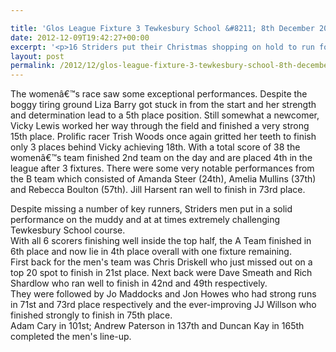 ```yaml
---

title: 'Glos League Fixture 3 Tewkesbury School &#8211; 8th December 2012'
date: 2012-12-09T19:42:27+00:00
excerpt: '<p>16 Striders put their Christmas shopping on hold to run for the club at Tewkesbury School.</p>'
layout: post
permalink: /2012/12/glos-league-fixture-3-tewkesbury-school-8th-december-2012/
---
```

The womenâ€™s race saw some exceptional performances. Despite the boggy tiring ground Liza Barry got stuck in from the start and her strength and determination lead to a 5th place position. Still somewhat a newcomer, Vicky Lewis worked her way through the field and finished a very strong 15th place. Prolific racer Trish Woods once again gritted her teeth to finish only 3 places behind Vicky achieving 18th. With a total score of 38 the womenâ€™s team finished 2nd team on the day and are placed 4th in the league after 3 fixtures. There were some very notable performances from the B team which consisted of Amanda Steer (24th), Amelia Mullins (37th) and Rebecca Boulton (57th). Jill Harsent ran well to finish in 73rd place.

Despite missing a number of key runners, Striders men put in a solid performance on the muddy and at at times extremely challenging Tewkesbury School course.  
With all 6 scorers finishing well inside the top half, the A Team finished in 6th place and now lie in 4th place overall with one fixture remaining.  
First back for the men's team was Chris Driskell who just missed out on a top 20 spot to finish in 21st place. Next back were Dave Smeath and Rich Shardlow who ran well to finish in 42nd and 49th respectively.  
They were followed by Jo Maddocks and Jon Howes who had strong runs in 71st and 73rd place respectively and the ever-improving JJ Willson who finished strongly to finish in 75th place.  
Adam Cary in 101st; Andrew Paterson in 137th and Duncan Kay in 165th completed the men's line-up.</p>
